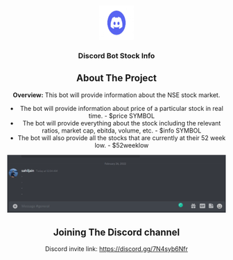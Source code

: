 <!-- PROJECT LOGO -->
<br />
<div align="center">
  <a href="https://github.com/sjsahiljain21/discord-bot-stock-info">
    <img src="images/discord-logo.jpg" alt="Logo" width="80" height="80">
  </a>

<h3 align="center">Discord Bot Stock Info</h3>

## About The Project

**Overview:** This bot will provide information about the NSE stock market. 

* The bot will provide information about price of a particular stock in real time. - $price SYMBOL
* The bot will provide everything about the stock including the relevant ratios, market cap, ebitda, volume, etc. - $info SYMBOL  
* The bot will also provide all the stocks that are currently at their 52 week low. - $52weeklow

![](discord-bot-stock-info.gif)

## Joining The Discord channel

Discord invite link: https://discord.gg/7N4syb6Nfr

